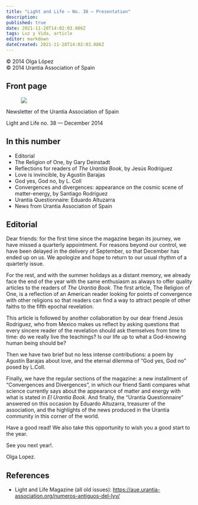 ```yaml
---
title: "Light and Life — No. 38 — Presentation"
description: 
published: true
date: 2021-11-28T14:02:03.086Z
tags: Luz y Vida, article
editor: markdown
dateCreated: 2021-11-28T14:02:03.086Z
---
```


<p class="v-card v-sheet theme--light gray lighten-3 px-2">© 2014 Olga López<br>© 2014 Urantia Association of Spain</p>


## Front page

<figure id="Figure_1" class="image urantiapedia">
<img src="/image/article/Luz_y_Vida/LyV38/01.jpg">
</figure>

Newsletter of the Urantia Association of Spain

Light and Life no. 38 — December 2014

## In this number

- Editorial
- The Religion of One, by Gary Deinstadt
- Reflections for readers of _The Urantia Book_, by Jesús Rodríguez
- Love is invincible, by Agustín Barajas
- God yes, God no, by L. Coll
- Convergences and divergences: appearance on the cosmic scene of matter-energy, by Santiago Rodríguez
- Urantia Questionnaire: Eduardo Altuzarra
- News from Urantia Association of Spain


## Editorial

Dear friends: for the first time since the magazine began its journey, we have missed a quarterly appointment. For reasons beyond our control, we have been delayed in the delivery of September, so that December has ended up on us. We apologize and hope to return to our usual rhythm of a quarterly issue.

For the rest, and with the summer holidays as a distant memory, we already face the end of the year with the same enthusiasm as always to offer quality articles to the readers of _The Urantia Book_. The first article, The Religion of One, is a reflection of an American reader looking for points of convergence with other religions so that readers can find a way to attract people of other faiths to the fifth epochal revelation.

This article is followed by another collaboration by our dear friend Jesús Rodríguez, who from Mexico makes us reflect by asking questions that every sincere reader of the revelation should ask themselves from time to time: do we really live the teachings? Is our life up to what a God-knowing human being should be?

Then we have two brief but no less intense contributions: a poem by Agustín Barajas about love, and the eternal dilemma of “God yes, God no” posed by L.Coll.

Finally, we have the regular sections of the magazine: a new installment of “Convergences and Divergences”, in which our friend Santi compares what science currently says about the appearance of matter and energy with what is stated in _El Urantia Book_. And finally, the “Urantia Questionnaire” answered on this occasion by Eduardo Altuzarra, treasurer of the association, and the highlights of the news produced in the Urantia community in this corner of the world.

Have a good read! We also take this opportunity to wish you a good start to the year.

See you next year!.

Olga Lopez.

## References

- Light and Life Magazine (all old issues): https://aue.urantia-association.org/numeros-antiguos-del-lyv/


